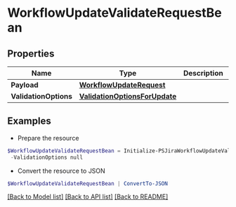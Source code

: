 # WorkflowUpdateValidateRequestBean
## Properties

Name | Type | Description | Notes
------------ | ------------- | ------------- | -------------
**Payload** | [**WorkflowUpdateRequest**](WorkflowUpdateRequest.md) |  | 
**ValidationOptions** | [**ValidationOptionsForUpdate**](ValidationOptionsForUpdate.md) |  | [optional] 

## Examples

- Prepare the resource
```powershell
$WorkflowUpdateValidateRequestBean = Initialize-PSJiraWorkflowUpdateValidateRequestBean  -Payload null `
 -ValidationOptions null
```

- Convert the resource to JSON
```powershell
$WorkflowUpdateValidateRequestBean | ConvertTo-JSON
```

[[Back to Model list]](../README.md#documentation-for-models) [[Back to API list]](../README.md#documentation-for-api-endpoints) [[Back to README]](../README.md)

